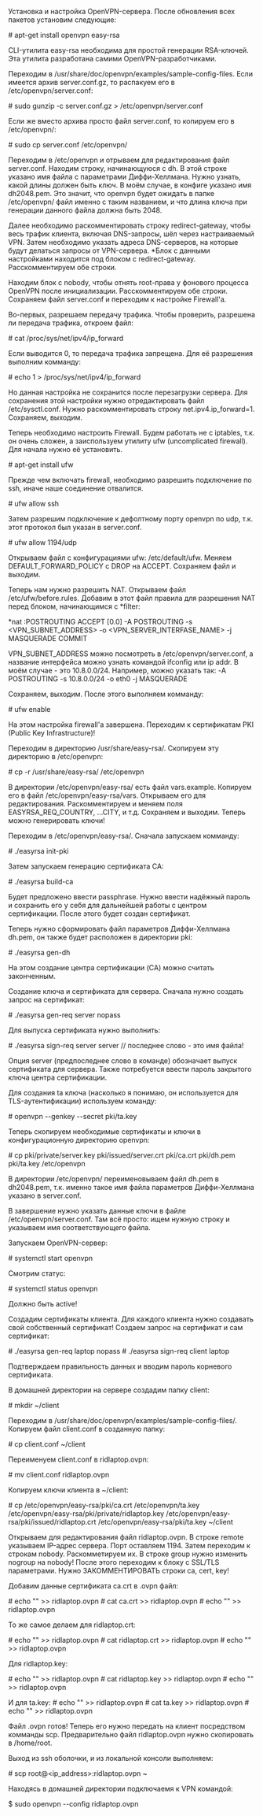 Установка и настройка OpenVPN-сервера. После обновления всех пакетов установим следующие:

\# apt-get install openvpn easy-rsa

CLI-утилита easy-rsa необходима для простой генерации RSA-ключей. Эта утилита разработана самими OpenVPN-разработчиками.

Переходим в /usr/share/doc/openvpn/examples/sample-config-files. Если имеется архив server.conf.gz, то распакуем его в /etc/openvpn/server.conf:

\# sudo gunzip -c server.conf.gz > /etc/openvpn/server.conf

Если же вместо архива просто файл server.conf, то копируем его в /etc/openvpn/:

\# sudo cp server.conf /etc/openvpn/

Переходим в /etc/openvpn и отрываем для редактирования файл server.conf. Находим строку, начинающуюся с dh. В этой строке указано имя файла с параметрами Диффи-Хеллмана. Нужно узнать, какой длины должен быть ключ. В моём случае, в конфиге указано имя dh2048.pem. Это значит, что openvpn будет ожидать в папке /etc/openvpn/ файл именно с таким названием, и что длина ключа при генерации данного файла должна быть 2048.

Далее необходимо раскомментировать строку redirect-gateway, чтобы весь трафик клиента, включая DNS-запросы, шёл через настраиваемый VPN. Затем необходимо указать адреса DNS-серверов, на которые будут делаться запросы от VPN-сервера. *Блок с данными настройками находится под блоком с redirect-gateway. Расскомментируем обе строки.

Находим блок с nobody, чтобы отнять root-права у фонового процесса OpenVPN после инициализации. Расскомментируем обе строки. Сохраняем файл server.conf и переходим к настройке Firewall'а.

Во-первых, разрешаем передачу трафика. Чтобы проверить, разрешена ли передача трафика, откроем файл:

\# cat /proc/sys/net/ipv4/ip_forward

Если выводится 0, то передача трафика запрещена. Для её разрешения выполним комманду:

\# echo 1 > /proc/sys/net/ipv4/ip_forward

Но данная настройка не сохранится после перезагрузки сервера. Для сохранения этой настройки нужно отредактировать файл /etc/sysctl.conf. Нужно раскомментировать строку net.ipv4.ip_forward=1. Сохраняем, выходим.

Теперь необходимо настроить Firewall. Будем работать не с iptables, т.к. он очень сложен, а заиспользуем утилиту ufw (uncomplicated firewall). Для начала нужно её установить.

\# apt-get install ufw

Прежде чем включать firewall, необходимо разрешить подключение по ssh, иначе наше соединение отвалится.

\# ufw allow ssh

Затем разрешим подключение к дефолтному порту openvpn по udp, т.к. этот протокол был указан в server.conf.

\# ufw allow 1194/udp

Открываем файл с конфигурациями ufw: /etc/default/ufw. Меняем DEFAULT_FORWARD_POLICY с DROP на ACCEPT. Сохраняем файл и выходим.

Теперь нам нужно разрешить NAT. Открываем файл /etc/ufw/before.rules. Добавим в этот файл правила для разрешения NAT перед блоком, начинающимся с *filter:

*nat
:POSTROUTING ACCEPT [0.0]
-A POSTROUTING -s <VPN_SUBNET_ADDRESS> -o <VPN_SERVER_INTERFASE_NAME> -j MASQUERADE
COMMIT

VPN_SUBNET_ADDRESS можно посмотреть в /etc/openvpn/server.conf, а название интерфейса можно узнать командой ifconfig или ip addr. В моём случае - это 10.8.0.0/24. Например, можно указать так: -A POSTROUTING -s 10.8.0.0/24 -o eth0 -j MASQUERADE

Сохраняем, выходим. После этого выполняем комманду:

\# ufw enable

На этом настройка firewall'а завершена. Переходим к сертификатам PKI (Public Key Infrastructure)!

Переходим в директорию /usr/share/easy-rsa/. Скопируем эту директорию в /etc/openvpn:

\# cp -r /usr/share/easy-rsa/ /etc/openvpn

В директории /etc/openvpn/easy-rsa/ есть файл vars.example. Копируем его в файл /etc/openvpn/easy-rsa/vars. Открываем его для редактирования. Раскомментируем и меняем поля EASYRSA_REQ_COUNTRY, ...CITY, и т.д. Сохраняем и выходим. Теперь можно генерировать ключи!

Переходим в /etc/openvpn/easy-rsa/. Сначала запускаем комманду:

\# ./easyrsa init-pki

Затем запускаем генерацию сертификата CA:

\# ./easyrsa build-ca

Будет предложено ввести passphrase. Нужно ввести надёжный пароль и сохранить его у себя для дальнейшей работы с центром сертификации. После этого будет создан сертификат.

Теперь нужно сформировать файл параметров Диффи-Хеллмана dh.pem, он также будет расположен в директории pki:

\# ./easyrsa gen-dh

На этом создание центра сертификации (CA) можно считать законченным.

Создание ключа и сертификата для сервера. Сначала нужно создать запрос на сертификат:

\# ./easyrsa gen-req server nopass

Для выпуска сертификата нужно выполнить:

\# ./easyrsa sign-req server server // последнее слово - это имя файла!

Опция server (предпоследнее слово в команде) обозначает выпуск сертификата для сервера. Также потребуется ввести пароль закрытого ключа центра сертификации.

Для создания ta ключа (насколько я понимаю, он используется для TLS-аутентификации) используем команду:

\# openvpn --genkey --secret pki/ta.key

Теперь скопируем необходимые сертификаты и ключи в конфигурационную директорию openvpn:

\# cp pki/private/server.key pki/issued/server.crt pki/ca.crt pki/dh.pem pki/ta.key /etc/openvpn

В директории /etc/openvpn/ переименовываем файл dh.pem в dh2048.pem, т.к. именно такое имя файла параметров Диффи-Хеллмана указано в server.conf.

В завершение нужно указать данные ключи в файле /etc/openvpn/server.conf. Там всё просто: ищем нужную строку и указываем имя соответствующего файла.

Запускаем OpenVPN-сервер:

\# systemctl start openvpn

Смотрим статус:

\# systemctl status openvpn

Должно быть active!

Создадим сертификаты клиента. Для каждого клиента нужно создавать свой собственный сертификат! Создаем запрос на сертификат и сам сертификат:

\# ./easyrsa gen-req laptop nopass
\# ./easyrsa sign-req client laptop

Подтверждаем правильность данных и вводим пароль корневого сертификата.

В домашней директории на сервере создадим папку client:

\# mkdir ~/client

Переходим в /usr/share/doc/openvpn/examples/sample-config-files/. Копируем файл client.conf в созданную папку:

\# cp client.conf ~/client

Переименуем client.conf в ridlaptop.ovpn:

\# mv client.conf ridlaptop.ovpn

Копируем ключи клиента в ~/client:

\# cp /etc/openvpn/easy-rsa/pki/ca.crt /etc/openvpn/ta.key /etc/openvpn/easy-rsa/pki/private/ridlaptop.key /etc/openvpn/easy-rsa/pki/issued/ridlaptop.crt /etc/openvpn/easy-rsa/pki/ta.key ~/client

Открываем для редактирования файл ridlaptop.ovpn. В строке remote указываем IP-адрес сервера. Порт оставляем 1194. Затем переходим к строкам nobody. Раскомметируем их. В строке group нужно изменить nogroup на nobody! После этого переходим к блоку с SSL/TLS параметрами. Нужно ЗАКОММЕНТИРОВАТЬ строки ca, cert, key!

Добавим данные сертификата ca.crt в .ovpn файл:

\# echo "<ca>" >> ridlaptop.ovpn
\# cat ca.crt >> ridlaptop.ovpn
\# echo "</ca>" >> ridlaptop.ovpn

То же самое делаем для ridlaptop.crt:

\# echo "<cert>" >> ridlaptop.ovpn
\# cat ridlaptop.crt >> ridlaptop.ovpn
\# echo "</cert>" >> ridlaptop.ovpn

Для ridlaptop.key:

\# echo "<key>" >> ridlaptop.ovpn
\# cat ridlaptop.key >> ridlaptop.ovpn
\# echo "</key>" >> ridlaptop.ovpn

И для ta.key:
\# echo "<tls-auth>" >> ridlaptop.ovpn
\# cat ta.key >> ridlaptop.ovpn
\# echo "</tls-auth>" >> ridlaptop.ovpn

Файл .ovpn готов! Теперь его нужно передать на клиент посредством комманды scp. Предварительно файл ridlaptop.ovpn нужно скопировать в /home/root.

Выход из ssh оболочки, и из локальной консоли выполняем:

\# scp root@<ip_address>:ridlaptop.ovpn ~

Находясь в домашней директории подключаемя к VPN командой:

$ sudo openvpn --config ridlaptop.ovpn
